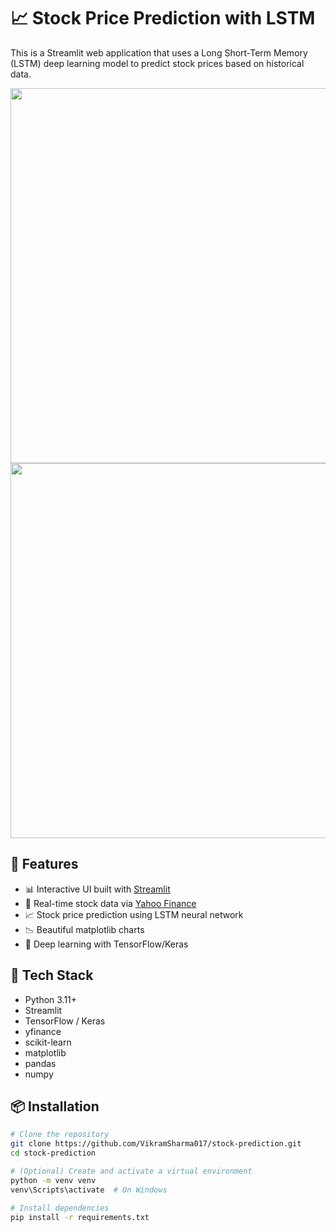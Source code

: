 # 📈 Stock Price Prediction with LSTM

This is a Streamlit web application that uses a Long Short-Term Memory (LSTM) deep learning model to predict stock prices based on historical data.

<img src="https://github.com/user-attachments/assets/53c378b9-c215-46f5-8130-fae35068cae8" width="600"/>
<img src="https://github.com/user-attachments/assets/57102ee5-f2b3-4832-8449-9a777d0dd69e" width="600"/>




## 🚀 Features

- 📊 Interactive UI built with [Streamlit](https://streamlit.io)
- 🔄 Real-time stock data via [Yahoo Finance](https://pypi.org/project/yfinance/)
- 📈 Stock price prediction using LSTM neural network
- 📉 Beautiful matplotlib charts
- 🧠 Deep learning with TensorFlow/Keras

## 🧰 Tech Stack

- Python 3.11+
- Streamlit
- TensorFlow / Keras
- yfinance
- scikit-learn
- matplotlib
- pandas
- numpy

## 📦 Installation

```bash
# Clone the repository
git clone https://github.com/VikramSharma017/stock-prediction.git
cd stock-prediction

# (Optional) Create and activate a virtual environment
python -m venv venv
venv\Scripts\activate  # On Windows

# Install dependencies
pip install -r requirements.txt
